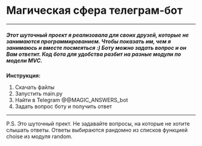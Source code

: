 # Магическая сфера телеграм-бот
----
##### Этот шуточный проект я реализовала для своих друзей, которые не занимаются программированием. Чтобы показать им, чем я занимаюсь и вместе посмеяться :) Боту можно задать вопрос и он Вам ответит. Код бота для удобства разбит на разные модули по модели MVC.
**Инструкция:**
1) Скачать файлы
2) Запустить main.py
3) Найти в Telegram @@MAGIC_ANSWERS_bot
4) Задать вопрос боту и получить ответ
-----
P.S. Это шуточный прект. Не задавайте вопросы, на которые не хотите слышать ответы. Ответы выбираются рандомно из списков функцией choise из модуля random.
